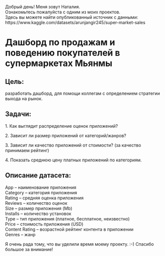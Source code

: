 <!DOCTYPE html>
<body>
                <span class="content__description">Добрый день! Меня зовут Наталия. <br/> Ознакомьтесь пожалуйста с одним из моих проектов.  <br/> Здесь вы можете найти опубликованный источник с данными:  <br/> https://www.kaggle.com/datasets/arunjangir245/super-market-sales</span>
                </nav>
            </div>
        </div>
        <div class="content__main">
            <h1 class="content__about-header">Дашборд по продажам и поведению покупателей в супермаркетах Мьянмы</h1>
            <div class="content__main-item">
                <div class="main-item__description">
                   <h2 class="content__subheader">Цель:</h2>
                    <p>разработать дашборд, для помощи коллегам с определением стратегии выхода на рынок.</p>
                </div>
              <h2 class="content__subheader">Задачи:</h2>
                    <p>1. Как выглядит распределение оценок приложений?</p>
               <p>2. Зависит ли размер приложений от категорий/жанров?</p>
               <p>3. Зависит ли качество приложений от стоимости? (за качество принимаем рейтинг)</p>
               <p>4. Показать среднюю цену платных приложений по категориям.</p>
                </div>
           <h2 class="content__subheader">Описание датасета:</h2>
                    <p>App – наименование приложения<br/>
                      Category – категория приложения<br/>
                      Rating – средняя оценка приложения<br/>
                      Reviews – количество оценок<br/>
                      Size – размер приложения (Mb)<br/>
                      Installs – количество установок<br/>
                      Type – тип приложения (платное, бесплатное, неизвестно)<br/>
                      Price – стоимость приложения (USD)<br/>
                      Content Rating – возрастной рейтинг контента в приложении<br/>
                      Genres – жанр<br/>
            </div>
            <div class="content__main-item">
                <div class="main-item__description">
                    <p>Я очень рада тому, что вы уделили время моему проекту. :-) Спасибо большое за внимание!</p>
                </div>
</body>
</html>
